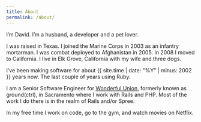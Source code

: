 ```yaml
---
title: About
permalink: /about/
---
```


I’m David. I’m a husband, a developer and a pet lover.

I was raised in Texas. I joined the Marine Corps in 2003 as an infantry mortarman. I was combat deployed to Afghanistan in 2005. In 2008 I moved to California. I live in Elk Grove, California with my wife and three dogs.

I’ve been making software for about {{ site.time | date: "%Y" | minus: 2002 }} years now. The last couple of years using Ruby.

I am a Senior Software Engineer for <a href="http://wonderfulunion.com" target="_blank">Wonderful Union</a>, formerly known as ground(ctrl), in Sacramento where I work with Rails and PHP. Most of the work I do there is in the realm of Rails and/or Spree.

In my free time I work on code, go to the gym, and watch movies on Netflix.

